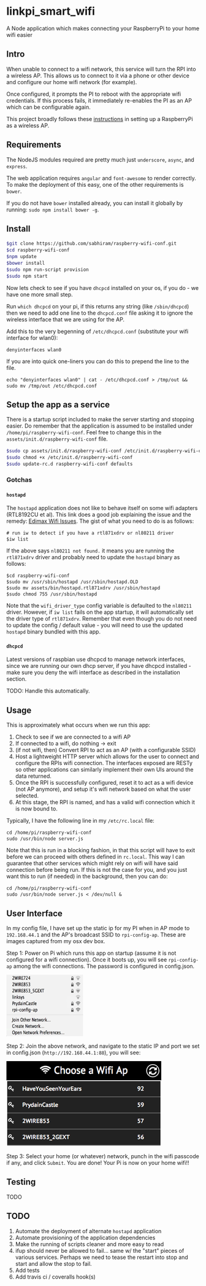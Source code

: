 # linkpi_smart_wifi

A Node application which makes connecting your RaspberryPi to your home wifi easier

## Intro

When unable to connect to a wifi network, this service will turn the RPI into a wireless AP. This allows us to connect to it via a phone or other device and configure our home wifi network (for example).

Once configured, it prompts the PI to reboot with the appropriate wifi credentials. If this process fails, it immediately re-enables the PI as an AP which can be configurable again.

This project broadly follows these [instructions](http://www.maketecheasier.com/set-up-raspberry-pi-as-wireless-access-point/) in setting up a RaspberryPi as a wireless AP.

## Requirements

The NodeJS modules required are pretty much just `underscore`, `async`, and `express`. 

The web application requires `angular` and `font-awesome` to render correctly. To make the deployment of this easy, one of the other requirements is `bower`.

If you do not have `bower` installed already, you can install it globally by running: `sudo npm install bower -g`.

## Install

```sh
$git clone https://github.com/sabhiram/raspberry-wifi-conf.git
$cd raspberry-wifi-conf
$npm update
$bower install
$sudo npm run-script provision
$sudo npm start
```

Now lets check to see if you have `dhcpcd` installed on your os, if you do - we have one more small step.

Run `which dhcpcd` on your pi, if this returns any string (like `/sbin/dhcpcd`) then we need to add one line to the `dhcpcd.conf` file asking it to ignore the wireless interface that we are using for the AP.

Add this to the very begenning of `/etc/dhcpcd.conf` (substitute your wifi interface for wlan0):
```
denyinterfaces wlan0
```

If you are into quick one-liners you can do this to prepend the line to the file.

```
echo "denyinterfaces wlan0" | cat - /etc/dhcpcd.conf > /tmp/out && sudo mv /tmp/out /etc/dhcpcd.conf
```

## Setup the app as a service

There is a startup script included to make the server starting and stopping easier. Do remember that the application is assumed to be installed under `/home/pi/raspberry-wifi-conf`. Feel free to change this in the `assets/init.d/raspberry-wifi-conf` file.

```sh
$sudo cp assets/init.d/raspberry-wifi-conf /etc/init.d/raspberry-wifi-conf 
$sudo chmod +x /etc/init.d/raspberry-wifi-conf  
$sudo update-rc.d raspberry-wifi-conf defaults
```

### Gotchas

#### `hostapd`

The `hostapd` application does not like to behave itself on some wifi adapters (RTL8192CU et al). This link does a good job explaining the issue and the remedy: [Edimax Wifi Issues](http://willhaley.com/blog/raspberry-pi-hotspot-ew7811un-rtl8188cus/). The gist of what you need to do is as follows:

```
# run iw to detect if you have a rtl871xdrv or nl80211 driver
$iw list
```

If the above says `nl80211 not found.` it means you are running the `rtl871xdrv` driver and probably need to update the `hostapd` binary as follows:
```
$cd raspberry-wifi-conf
$sudo mv /usr/sbin/hostapd /usr/sbin/hostapd.OLD
$sudo mv assets/bin/hostapd.rtl871xdrv /usr/sbin/hostapd
$sudo chmod 755 /usr/sbin/hostapd
```

Note that the `wifi_driver_type` config variable is defaulted to the `nl80211` driver. However, if `iw list` fails on the app startup, it will automatically set the driver type of `rtl871xdrv`. Remember that even though you do not need to update the config / default value - you will need to use the updated `hostapd` binary bundled with this app.

#### `dhcpcd` 

Latest versions of raspbian use dhcpcd to manage network interfaces, since we are running our own dhcp server, if you have dhcpcd installed - make sure you deny the wifi interface as described in the installation section. 

TODO: Handle this automatically.

## Usage

This is approximately what occurs when we run this app:

1. Check to see if we are connected to a wifi AP
2. If connected to a wifi, do nothing -> exit
3. (if not wifi, then) Convert RPI to act as an AP (with a configurable SSID)
4. Host a lightweight HTTP server which allows for the user to connect and configure the RPIs wifi connection. The interfaces exposed are RESTy so other applications can similarly implement their own UIs around the data returned.
5. Once the RPI is successfully configured, reset it to act as a wifi device (not AP anymore), and setup it's wifi network based on what the user selected.
6. At this stage, the RPI is named, and has a valid wifi connection which it is now bound to.

Typically, I have the following line in my `/etc/rc.local` file:
```
cd /home/pi/raspberry-wifi-conf
sudo /usr/bin/node server.js
```

Note that this is run in a blocking fashion, in that this script will have to exit before we can proceed with others defined in `rc.local`. This way I can guarantee that other services which might rely on wifi will have said connection before being run. If this is not the case for you, and you just want this to run (if needed) in the background, then you can do:

```
cd /home/pi/raspberry-wifi-conf
sudo /usr/bin/node server.js < /dev/null &
```

## User Interface

In my config file, I have set up the static ip for my PI when in AP mode to `192.168.44.1` and the AP's broadcast SSID to `rpi-config-ap`. These are images captured from my osx dev box.

Step 1: Power on Pi which runs this app on startup (assume it is not configured for a wifi connection). Once it boots up, you will see `rpi-config-ap` among the wifi connections.  The password is configured in config.json.

<img src="https://raw.githubusercontent.com/sabhiram/public-images/master/raspberry-wifi-conf/wifi_options.png" width="200px" height="160px" />

Step 2: Join the above network, and navigate to the static IP and port we set in config.json (`http://192.168.44.1:88`), you will see:

<img src="https://raw.githubusercontent.com/sabhiram/public-images/master/raspberry-wifi-conf/ui.png" width="404px" height="222px" />

Step 3: Select your home (or whatever) network, punch in the wifi passcode if any, and click `Submit`. You are done! Your Pi is now on your home wifi!!

## Testing

TODO

## TODO

1. Automate the deployment of alternate `hostapd` application
2. Automate provisioning of the application dependencies
3. Make the running of scripts cleaner and more easy to read
4. ifup should never be allowed to fail... same w/ the "start" pieces of various services. Perhaps we need to tease the restart into stop and start and allow the stop to fail.
5. Add tests
6. Add travis ci / coveralls hook(s)
